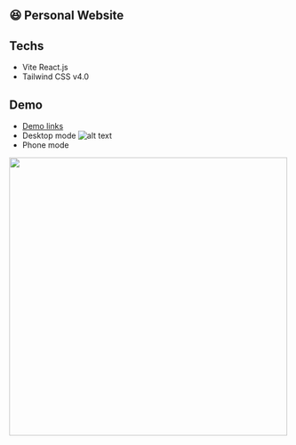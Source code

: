 ## 😆 Personal Website

## Techs
- Vite React.js
- Tailwind CSS v4.0

## Demo
- [Demo links](https://aiden1020.github.io/aiden_pages/)
- Desktop mode
![alt text](demo_video/desktop_mode_demo.gif)
- Phone mode
<img src="demo_video/phone_mode_demo.gif" height=500>